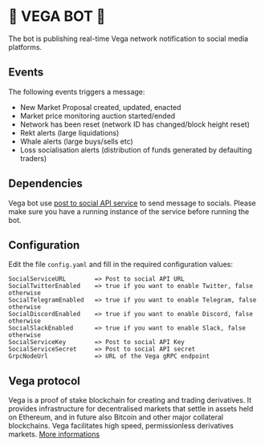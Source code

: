 # 🤖 VEGA BOT 📣
The bot is publishing real-time Vega network notification to social media platforms.

## Events
The following events triggers a message:

- New Market Proposal created, updated, enacted
- Market price monitoring auction started/ended
- Network has been reset (network ID has changed/block height reset)
- Rekt alerts (large liquidations)
- Whale alerts (large buys/sells etc)
- Loss socialisation alerts (distribution of funds generated by defaulting traders)

## Dependencies
Vega bot use [post to social API service](https://github.com/cdm/post-to-socials) to send message to socials. Please make sure you have a running instance of the service before running the bot. 

## Configuration
Edit the file `config.yaml` and fill in the required configuration values:
```
SocialServiceURL        => Post to social API URL
SocialTwitterEnabled    => true if you want to enable Twitter, false otherwise
SocialTelegramEnabled   => true if you want to enable Telegram, false otherwise
SocialDiscordEnabled    => true if you want to enable Discord, false otherwise
SocialSlackEnabled      => true if you want to enable Slack, false otherwise
SocialServiceKey        => Post to social API Key
SocialServiceSecret     => Post to social API secret
GrpcNodeUrl             => URL of the Vega gRPC endpoint
```

## Vega protocol
Vega is a proof of stake blockchain for creating and trading derivatives. It provides infrastructure for decentralised markets that settle in assets held on Ethereum, and in future also Bitcoin and other major collateral blockchains. Vega facilitates high speed, permissionless derivatives markets. 
[More informations](https://vega.xyz/)


